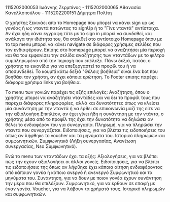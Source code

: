 1115202000053 Ιωάννης Ζερμπίνος - 1115202000065 Αθανασία Κανελλοπούλου - 1115202200151 Δήμητρα Πολίτη

Ο χρήστης ξεκινάει απο το Homepage που μπορεί να κάνει sign up ως γονέας ή ως νταντά πατώντας το signUp ή το
"Γίνε νταντά" αντίστοιχα. Αν έχει ηδη κάνει εγγραφη τότε με το sign in μπορεί να συνδεθεί, και ανάλογα την 
ιδιότητα του, θα σταλθεί στο αντίστοιχο Homepage όπου με το top menu μπορεί να κάνει navigate σε διάφορες 
χρήσιμες σελίδες που τον ενδιαφέρουν. Επίσης στο homepage μπορεί να αναζητήσει μία περιοχή και θα του εμφανίσει 
την σελίδα αναζήτησης των νταντάδων με το φιλτρο συμπληρωμένο από την περιοχή που επέλεξε. Πάνω δεξιά, 
πατάει ο χρήστης το εικονίδιο για να επεξεργαστεί το προφίλ του ή να αποσυνδεθεί. Το κουμπί κάτω δεξιά 
"Θέλεις βοήθεια" είναι ένα bot που βοηθάει τον χρήστη, αν έχει κάποια ερώτηση. Το Footer επισης παρέχει 
διάφορα χρήσιμα links για βοήθεια. 

Τo menu των γονιών παρέχει τις εξής επιλογές: 
Αναζήτηση, όπου ο χρήστης μπορεί να αναζητήσει νταντάδες και να δει το προφίλ τους που παρέχει διάφορες πληροφορίες,
    αλλά και δυνατότητες όπως να κλείσει μία συνάντηση με την νταντά ή να έρθει σε επικοινωνία μαζί της είτε να την
    αξιολογήση.Επιπλέον, αν έχει γίνει ήδη η συνάντηση με την ντάντα, ο χρήστης μέσα από το προφίλ της έχει την 
    δυνατότητα να δηλώσει αν θέλει το ενδιαφέρον του για συνεργασία.
Πληρωμή, για να πληρώσει την νταντά που συνεργάζεται.
Ειδοποιήσεις, για να βλέπει τις ειδοποιήσεις του όπως αν λήφθηκε το voucher και τα μηνύματα του.
Ιστορικό πληρωμών και συμφωνητικών.
Συμφωνητικό (Λήξη συνεργασίας, Ανανέωση συνεργασίας, Νεο Συμφωνητικό).

Ενώ το menu των νταντάδων έχει τα εξής:
Αξιολογήσεις, για να βλέπει πώς την εχουν αξιολογήσει οι άλλοι γονείς.
Ειδοποιήσεις, για να βλέπει τις ειδοποιήσεις της όπως αν λήφθηκε έχει κάποια αίτηση ενδιαφέροντος από κάποιον
    γονέα ή κάποιο ανεργό ή ανενεργό Συμφωνητικό και τα μηνύματα του.
Συνάντηση, για να δουν με ποιον γονέα έχουν συνάντηση την μέρα που θα επιλέξουν.
Συμφωνητικό, για να έρθουν σε επαφή με έναν γονέα.
Voucher, για να λάβουν τα χρήματά τους.
Ιστορικό πληρωμών και συμφωνητικών.
